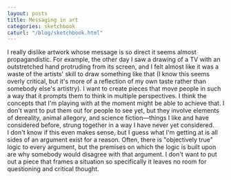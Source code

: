```yaml
---
layout: posts
title: Messaging in art
categories: sketchbook
caturl: "/blog/sketchbook.html"
---
```

I really dislike artwork whose message is so direct it seems almost propagandistic. For example, the other day I saw a drawing of a TV with an outstretched hand protruding from its screen, and I felt almost like it was a waste of the artists' skill to draw something like that (I know this seems overly critical, but it's more of a reflection of my own taste rather than somebody else's artistry). I want to create pieces that move people in such a way that it prompts them to think in multiple perspectives. I think the concepts that I'm playing with at the moment might be able to achieve that. I don't want to put them out for people to see yet, but they involve elements of dereality, animal allegory, and science fiction—things I like and have considered before, strung together in a way I have never yet considered.<br>
I don't know if this even makes sense, but I guess what I'm getting at is all sides of an argument exist for a reason. Often, there is "objectively true" logic to every argument, but the premises on which the logic is built upon are why somebody would disagree with that argument. I don't want to put out a piece that frames a situation so specifically it leaves no room for questioning and critical thought.